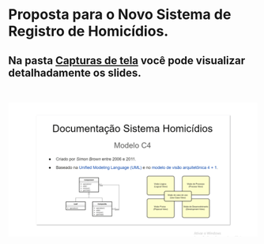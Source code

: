# Proposta para o Novo Sistema de Registro de Homicídios.

## Na pasta [Capturas de tela](https://github.com/manoelgeraldo/ProjetoGace/tree/master/Capturas%20de%20tela) você pode visualizar detalhadamente os slides.
</br>

![](https://github.com/manoelgeraldo/ProjetoGace/blob/main/Capturas%20de%20tela/SistemaHomicidio.gif)
